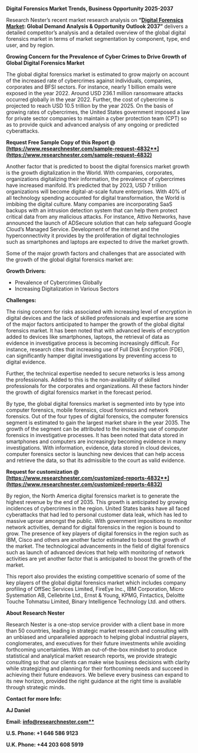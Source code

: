 ﻿**Digital Forensics Market Trends, Business Opportunity 2025-2037**

Research Nester’s recent market research analysis on **“[Digital Forensics Market](https://www.researchnester.com/reports/digital-forensics-market/4832): Global Demand Analysis & Opportunity Outlook 2037”** delivers a detailed competitor’s analysis and a detailed overview of the global digital forensics market in terms of market segmentation by component, type, end user, and by region. 

**Growing Concern for the Prevalence of Cyber Crimes to Drive Growth of Global Digital Forensics Market**

The global digital forensics market is estimated to grow majorly on account of the increased rate of cybercrimes against individuals, companies, corporates and BFSI sectors. For instance, nearly 1 billion emails were exposed in the year 2022. Around USD 236.1 million ransomware attacks occurred globally in the year 2022. Further, the cost of cybercrime is projected to reach USD 10.5 trillion by the year 2025. On the basis of growing rates of cybercrimes, the United States government imposed a law for private sector companies to maintain a cyber protection team (CPT) so as to provide quick and advanced analysis of any ongoing or predicted cyberattacks. 

**Request Free Sample Copy of this Report @ [https://www.researchnester.com/sample-request-4832**](https://www.researchnester.com/sample-request-4832)**

Another factor that is predicted to boost the digital forensics market growth is the growth digitalization in the World. With companies, corporates, organizations digitalizing their information, the prevalence of cybercrimes have increased manifold. It’s predicted that by 2023, USD 7 trillion organizations will become digital-at-scale future enterprises. With 40% of all technology spending accounted for digital transformation, the World is imbibing the digital culture. Many companies are incorporating SaaS backups with an intrusion detection system that can help them protect critical data from any malicious attacks. For instance, Attivo Networks, have announced the launch of ADSecure solution that can help safeguard Google Cloud’s Managed Service. Development of the internet and the hyperconnectivity it provides by the proliferation of digital technologies such as smartphones and laptops are expected to drive the market growth.

Some of the major growth factors and challenges that are associated with the growth of the global digital forensics market are:

**Growth Drivers:**

- Prevalence of Cybercrimes Globally
- Increasing Digitalization in Various Sectors

**Challenges:**

The rising concern for risks associated with increasing level of encryption in digital devices and the lack of skilled professionals and expertise are some of the major factors anticipated to hamper the growth of the global digital forensics market. It has been noted that with advanced levels of encryption added to devices like smartphones, laptops, the retrieval of data as evidence in investigative process is becoming increasingly difficult. For instance, research cites that increasing use of Full Disk Encryption (FDE), can significantly hamper digital investigations by preventing access to digital evidence. 

Further, the technical expertise needed to secure networks is less among the professionals. Added to this is the non-availability of skilled professionals for the corporates and organizations. All these factors hinder the growth of digital forensics market in the forecast period. 

By type, the global digital forensics market is segmented into by type into computer forensics, mobile forensics, cloud forensics and network forensics. Out of the four types of digital forensics, the computer forensics segment is estimated to gain the largest market share in the year 2035. The growth of the segment can be attributed to the increasing use of computer forensics in investigative processes. It has been noted that data stored in smartphones and computers are increasingly becoming evidence in many investigations. With information, evidence, data stored in cloud devices, computer forensics sector is launching new devices that can help access and retrieve the data, so that its admissible to the court as valid evidence. 

**Request for customization @ [https://www.researchnester.com/customized-reports-4832**](https://www.researchnester.com/customized-reports-4832)**

By region, the North America digital forensics market is to generate the highest revenue by the end of 2035. This growth is anticipated by growing incidences of cybercrimes in the region. United States banks have all faced cyberattacks that had led to personal customer data leak, which has led to massive uproar amongst the public. With government impositions to monitor network activities, demand for digital forensics in the region is bound to grow. The presence of key players of digital forensics in the region such as IBM, Cisco and others are another factor estimated to boost the growth of the market. The technological advancements in the field of digital forensics such as launch of advanced devices that help with monitoring of network activities are yet another factor that is anticipated to boost the growth of the market. 

This report also provides the existing competitive scenario of some of the key players of the global digital forensics market which includes company profiling of OffSec Services Limited, FireEye Inc., IBM Corporation, Micro Systemation AB, Cellebrite Ltd., Ernst & Young, KPMG, Fintactics, Deloitte Touche Tohmatsu Limited, Binary Intelligence Technology Ltd. and others.      

**About Research Nester**

Research Nester is a one-stop service provider with a client base in more than 50 countries, leading in strategic market research and consulting with an unbiased and unparalleled approach to helping global industrial players, conglomerates, and executives for their future investments while avoiding forthcoming uncertainties. With an out-of-the-box mindset to produce statistical and analytical market research reports, we provide strategic consulting so that our clients can make wise business decisions with clarity while strategizing and planning for their forthcoming needs and succeed in achieving their future endeavors. We believe every business can expand to its new horizon, provided the right guidance at the right time is available through strategic minds.

**Contact for more Info:**

**AJ Daniel**

**Email: [info@researchnester.com**](mailto:info@researchnester.com)**

**U.S. Phone: +1 646 586 9123** 

**U.K. Phone: +44 203 608 5919**
